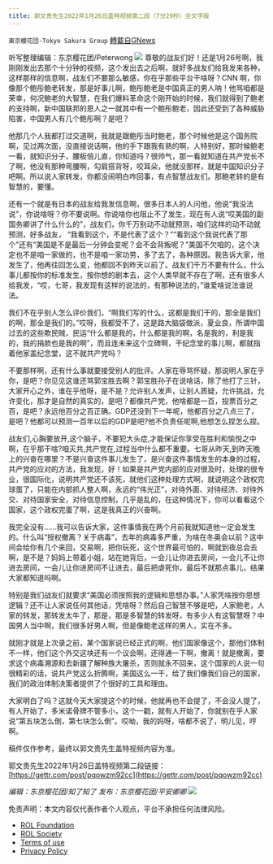 ```yaml
---
title: 郭文贵先生2022年1月26日盖特视频第二段（7分29秒）全文字版
---
```

`東京櫻花団-Tokyo Sakura Group` [轉載自GNews](https://gnews.org/zh-hans/1916167/)

听写整理编辑：东京樱花团/Peterwong
![](https://assets.gnews.org/wp-content/uploads/2022/01/image-2208.png)
尊敬的战友们好！还是1月26号啊，我刚刚发出去那个十分钟的视频，这个发出去之后啊，就好多战友们给我发来各种，这样那样的信息啊，战友们不要那么敏感，你在乎那些平台干啥呀？CNN 啊，你像那个鲍彤鲍老转发，那是好事儿啊，鲍彤鲍老是中国真正的男人呐！他骂咱都是荣幸，何况鲍老的大智慧，在我们爆料革命这个刚开始的时候，我们就得到了鲍老的支持啊，新中国联邦的恩人之一就其中有一个鲍彤鲍老，因此还受到了各种威胁陷害，中国男人有几个鲍彤啊？是吧？

他那几个人我都打过交道啊，我就是跟鲍彤当时鲍老，那个时候他是这个国务院啊，见过两次面，没直接说话啊，他的手下跟我有熟的啊，人特别好，那时候鲍老一看，就知识分子，腰板倍儿直，你知道吗？很帅气，那一看就知道在共产党长不了啊，他没有那种弯腰啊，勾肩搭背呀，咬耳朵，他就没那样，就是中国知识分子吧啊。所以说人家转发，你都没闹明白咋回事，有点智慧战友们。那鲍老转的是有智慧的，要懂。

还有一个就是有日本的战友给我发信息啊，很多日本人的人问他，他说“我没法说”，你说啥呀？你不要说啊。你说啥你也阻止不了发生，现在有人说“哎美国的副国务卿讲了什么什么的”，战友们，你千万别动不动就预测，咱们这样的动不动就预测，好多战友， “我看到这个，不是代表了这个？”“看到这个我说代表了那个”还有“美国是不是最后一分钟会变呢？会不会背叛呢？”美国不欠咱的，这个决定也不是咱一家做的，也不是咱一家功劳，多了去了，各种原因。我告诉大家，他发生了，他再往回怎么变，他都回不到昨天以前了。战友们千万不要有什么，什么事儿都按你的标准发生，按你想的剧本去，这个人类早就不存在了啊，还有很多人给我发，“哎，七哥，我发现有这样的说法的，有那种说法的，”谁爱啥说法谁说法。

我们不在乎别人怎么评价我们，“啊我们写的什么，这都是我们干的，那全是我们的啊，那全是我们的。”哎呀，我都受不了，这是路大脑袋做派，夏业良，所谓中国过去的这些欺民贼，民运“什么都是我的，什么都是我的啊，名是我的，利是我的，我的捐款也是我的啊”，而且连未来这个立碑啊，干纪念堂的事儿啊，都就指着他家盖纪念堂，这不就共产党吗？

不要那样啊，还有什么事就要接受别人的批评。人家在辱骂怀疑，那说明人家在乎你，是吧？你见见这谁还骂郭宝胜去啊？郭宝胜孙子在说啥话，除了他打了三针，大家开心之外，谁在乎他呀，是不是？允许别人发声，让别人质疑，允许挑战，允许变化，那才是自然的真实的，是吧？都像共产党，他啥都是一百，投票百分之百，是吧？永远他百分之百正确。GDP还没到下一年呢，他都百分之八点三了，是吧？他都可以预测一百年以后的GDP是吧?他不负责任呢啊,他想怎么捏怎么捏。

战友们,心胸要放开,这个脑子，不要犯大头症,才能保证你享受在胜利和愉悦之中啊，在乎那干啥?咱灭共,共产党在,过程当中什么都不重要。七哥从昨天,到昨天晚上的兴奋在哪里？不是兴奋这件事儿发生了，是兴奋这件事情发生的本身的过程，共产党的应对的方法，我发现，好！如果是共产党内部的应对很及时，处理的很专业，很国际化，说明共产党还不该死，就他们这种处理方式啊，就说明这个政权完球蛋了，只能在内部抓人整人啊，永远的“伟光正”，对待外面、对待经济、对待外交、对待国家安全，对待信息控制，几乎是乱的，在这种情况下，你可以看看这个国家，这个政权完蛋了啊，这是我真正的兴奋啊。

我完全没有……我可以告诉大家，这件事情我在两个月前我就知道他一定会发生的。什么叫“授权撤离？关于病毒”，去年的病毒多严重，为啥在冬奥会以前？这中间会给你有几个来回，交易啊，把你玩死，这个世界最可怕的，啊就到夜总会去啊，是不是？妈妈上带着小姐，站在她背后，一会儿让你进去房间，一会儿不让你进去房间，一会儿让你进房间不让进去，最后把虐死你，最后不就那点事儿，结果大家都知道吗啊。

特别是我们战友们就要求“美国必须按照我的逻辑和思想办事。”人家凭啥按你思想逻辑？还不让人家说任何其他话，凭啥呀？然后自己智慧不够是吧，人家鲍老，人家的转发，那转发太牛了，那是，那是多智慧的转发呀，有多少人有这智慧呀？中国男人当中啊，我们很多好男人啊，但是像鲍老这样的男人，实在不多。

就刚才就是上次录之前，某个国家说已经正式的啊，他们国家像这个，那他们体制不一样，他们这个外交这块还有一个议会啊，还得通一下啊，撤离！就是撤离，要求这个病毒溯源和去新疆了解种族大屠杀，否则就永不回来，这个国家的人说一句很精彩的话，说共产党这么折腾啊，美国这么一干，给了我们像我们自己的国家，我们的政治体制决策者提供了个很好的工具和理由。

大家明白了吗？这就今天大家提这个的时候，他就再也不会提了，不会没人提了，有人开始了，多米诺骨牌不管多小，这个一戳，就有人开始了，你就别在乎人家说“第五块怎么倒，第七块怎么倒”。哎呦，我的妈呀，啥都不说了，明儿见，哼啊。

稿件仅作参考，最终以郭文贵先生盖特视频内容为准。

郭文贵先生2022年1月26日盖特视频第二段链接：[https://gettr.com/post/pqowzm92cc](https://gettr.com/post/pqowzm92cc)

*编辑：东京樱花团/知了知了
发布：东京樱花团/平安卿卿*
![](https://assets.gnews.org/wp-content/uploads/2021/12/%E6%A8%B1%E8%8A%B1-3.jpg)
 

免责声明：本文内容仅代表作者个人观点，平台不承担任何法律风险。

- [ROL Foundation](https://rolfoundation.org/)
- [ROL Society](https://rolsociety.org/)
- [Terms of use](https://gnews.org/terms-of-use-3/)
- [Privacy Policy](https://gnews.org/privacy-policy/)
